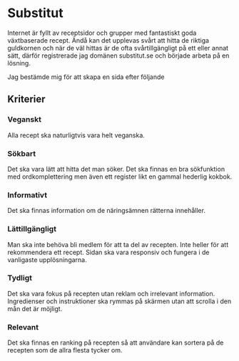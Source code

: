 # Substitut

Internet är fyllt av receptsidor och grupper med fantastiskt goda växtbaserade recept.
Ändå kan det upplevas svårt att hitta de riktiga guldkornen och när de väl hittas är de
ofta svårtillgängligt på ett eller annat sätt, därför registrerade jag domänen substitut.se
och började arbeta på en lösning.

Jag bestämde mig för att skapa en sida efter följande

## Kriterier

### Veganskt
Alla recept ska naturligtvis vara helt veganska.

### Sökbart
Det ska vara lätt att hitta det man söker. Det ska finnas en bra sökfunktion med ordkomplettering men även ett register likt en gammal hederlig kokbok.

### Informativt
Det ska finnas information om de näringsämnen rätterna innehåller.

### Lättillgängligt
Man ska inte behöva bli medlem för att ta del av recepten. Inte heller för att rekommendera ett recept. Sidan ska vara responsiv och fungera i de vanligaste upplösningarna.

### Tydligt
Det ska vara fokus på recepten utan reklam och irrelevant information. Ingredienser och instruktioner ska rymmas på skärmen utan att scrolla i den mån det är möjligt.

### Relevant
Det ska finnas en ranking på recepten så att användare kan sortera på de recepten som de allra flesta tycker om.
